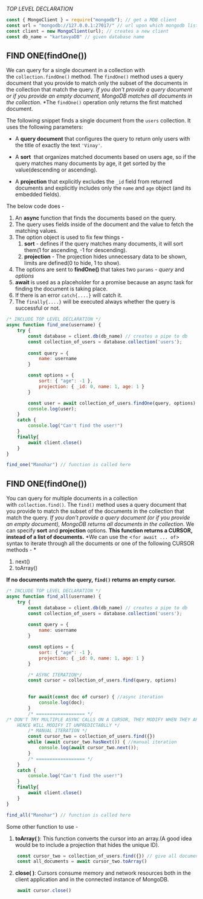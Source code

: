 *TOP LEVEL DECLARATION*

```javascript
const { MongoClient } = require("mongodb"); // get a MDB client
const url = "mongodb://127.0.0.1:27017/" // url upon which mongodb listens to
const client = new MongoClient(url); // creates a new client
const db_name = "kartavyaDB" // given database name
```

FIND ONE(findOne())
-------------------------
We can query for a single document in a collection with the `collection.findOne()` method. The `findOne()` method uses a query document that you provide to match only the subset of the documents in the collection that match the query.
*If you don't provide a query document or if you provide an empty document, MongoDB matches all documents in the collection.*  *The `findOne()` operation only returns the first matched document.

The following snippet finds a single document from the `users` collection. It uses the following parameters:

- A **query document** that configures the query to return only users with the title of exactly the text `'Vinay'`.
    
- A **sort**  that organizes matched documents based on users age, so if the query matches many documents by age, it get sorted by the value(descending or ascending). 
    
- A **projection** that explicitly excludes the `_id` field from returned documents and explicitly includes only the `name` and `age` object (and its embedded fields).

The below code does -
1. An **async** function that finds the documents based on the query.
2. The query uses fields inside of the document and the value to fetch the matching values.
3. The option object is used to fix few things - 
	1. **sort** - defines if the query matches many documents, it will sort them(1 for ascending, -1 for descending).
	2. **projection** - The projection hides unnecessary data to be shown, limits are defined(0 to hide, 1 to show).
4. The options are sent to **findOne()** that takes two `params` - *query* and *options*
5. **await** is used as a placeholder for a promise because an async task for finding the document is taking place.
6. If there is an error `catch{....}` will catch it.
7. The `finally{....}` will be executed always whether the query is successful or not.

```javascript
/* INCLUDE TOP LEVEL DECLARATION */
async function find_one(username) {
    try {
        const database = client.db(db_name) // creates a pipe to db
        const collection_of_users = database.collection('users');
        
        const query = {
            name: username
        }

        const options = {
            sort: { "age": -1 },
            projection: { _id: 0, name: 1, age: 1 }
        }

		const user = await collection_of_users.findOne(query, options)
        console.log(user);
    }
    catch {
        console.log("Can't find the user!")
    }
    finally{
        await client.close()
    }
}

find_one("Manohar") // function is called here

```

**FIND ONE(findOne())**
------------------------

You can query for multiple documents in a collection with `collection.find()`. The `find()` method uses a query document that you provide to match the subset of the documents in the collection that match the query.
*If you don't provide a query document (or if you provide an empty document), MongoDB returns all documents in the collection*.
We can specify **sort** and **projection** options.
**This function returns a CURSOR, instead of a list of documents.** *We can use the <`for await ... of`> syntax to iterate through all the documents or one of the following CURSOR methods - *
1. next()
2. toArray()

**If no documents match the query, `find()` returns an empty cursor.**

```javascript
/* INCLUDE TOP LEVEL DECLARATION */
async function find_all(username) {
    try {
        const database = client.db(db_name) // creates a pipe to db
        const collection_of_users = database.collection('users');
        
        const query = {
            name: username
        }

        const options = {
            sort: { "age": -1 },
            projection: { _id: 0, name: 1, age: 1 }
        }

		/* ASYNC ITERATION*/
		const cursor = collection_of_users.find(query, options)

		
		for await(const doc of cursor) { //async iteration
			console.log(doc);
		}
		/* ================== */
/* DON'T TRY MULTIPLE ASYNC CALLS ON A CURSOR, THEY MODIFY WHEN THEY ARE RUN,
	HENCE WILL MODIFY IT UNPREDICTABLLY */
		/* MANUAL ITERATION */
		const cursor_two = collection_of_users.find({})
		while (await cursor_two.hasNext()) { //manual iteration
	        console.log(await cursor_two.next());
	    }
	    /* ================== */
    }
    catch {
        console.log("Can't find the user!")
    }
    finally{
        await client.close()
    }
}

find_all("Manohar") // function is called here

```

Some other function to use -

1. **toArray( )**: This function converts the cursor into an array.(A good idea would be to include a projection that hides the unique ID).
```javascript
    const cursor_two = collection_of_users.find({}) // give all documents
	const all_documents = await cursor_two.toArray()
```

2. **close( )**: Cursors consume memory and network resources both in the client application and in the connected instance of MongoDB. 

```javascript
	await cursor.close()
```
